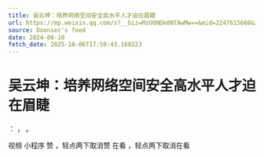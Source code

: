 ```yaml
---
title: 吴云坤：培养网络空间安全高水平人才迫在眉睫
url: https://mp.weixin.qq.com/s?__biz=MzU0NDk0NTAwMw==&mid=2247615668&idx=1&sn=3c38f3787a4d7713138cb8db1e10a995
source: Doonsec's feed
date: 2024-08-10
fetch_date: 2025-10-06T17:59:43.168223
---
```


# 吴云坤：培养网络空间安全高水平人才迫在眉睫

：
，
。

视频
小程序
赞
，轻点两下取消赞
在看
，轻点两下取消在看